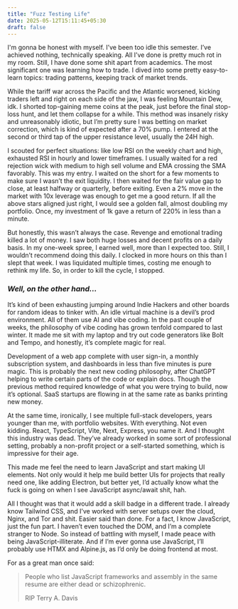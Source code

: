 ```yaml
---
title: "Fuzz Testing Life"
date: 2025-05-12T15:11:45+05:30
draft: false
---
```

I'm gonna be honest with myself. I’ve been too idle this semester. I’ve achieved nothing, technically speaking. All I’ve done is pretty much rot in my room. Still, I have done some shit apart from academics. The most significant one was learning how to trade. I dived into some pretty easy-to-learn topics: trading patterns, keeping track of market trends.

While the tariff war across the Pacific and the Atlantic worsened, kicking traders left and right on each side of the jaw, I was feeling Mountain Dew, idk. I shorted top-gaining meme coins at the peak, just before the final stop-loss hunt, and let them collapse for a while. This method was insanely risky and unreasonably idiotic, but I’m pretty sure I was betting on market correction, which is kind of expected after a 70% pump. I entered at the second or third tap of the upper resistance level, usually the 24H high.

I scouted for perfect situations: like low RSI on the weekly chart and high, exhausted RSI in hourly and lower timeframes. I usually waited for a red rejection wick with medium to high sell volume and EMA crossing the SMA favorably. This was my entry. I waited on the short for a few moments to make sure I wasn’t the exit liquidity. I then waited for the fair value gap to close, at least halfway or quarterly, before exiting. Even a 2% move in the market with 10x leverage was enough to get me a good return. If all the above stars aligned just right, I would see a golden fall, almost doubling my portfolio. Once, my investment of 1k gave a return of 220% in less than a minute.

But honestly, this wasn’t always the case. Revenge and emotional trading killed a lot of money. I saw both huge losses and decent profits on a daily basis. In my one-week spree, I earned well, more than I expected too. Still, I wouldn’t recommend doing this daily. I clocked in more hours on this than I slept that week. I was liquidated multiple times, costing me enough to rethink my life. So, in order to kill the cycle, I stopped.


### _Well, on the other hand..._

It’s kind of been exhausting jumping around Indie Hackers and other boards for random ideas to tinker with. An idle virtual machine is a devil’s prod environment. All of them use AI and vibe coding. In the past couple of weeks, the philosophy of vibe coding has grown tenfold compared to last winter. It made me sit with my laptop and try out code generators like Bolt and Tempo, and honestly, it’s complete magic for real.

Development of a web app complete with user sign-in, a monthly subscription system, and dashboards in less than five minutes is pure magic. This is probably the next new coding philosophy, after ChatGPT helping to write certain parts of the code or explain docs. Though the previous method required knowledge of what you were trying to build, now it’s optional. SaaS startups are flowing in at the same rate as banks printing new money.

At the same time, ironically, I see multiple full-stack developers, years younger than me, with portfolio websites. With everything. Not even kidding. React, TypeScript, Vite, Next, Express, you name it. And I thought this industry was dead. They’ve already worked in some sort of professional setting, probably a non-profit project or a self-started something, which is impressive for their age.

This made me feel the need to learn JavaScript and start making UI elements. Not only would it help me build better UIs for projects that really need one, like adding Electron, but better yet, I’d actually know what the fuck is going on when I see JavaScript async/await shit, hah.

All I thought was that it would add a skill badge in a different trade. I already know Tailwind CSS, and I’ve worked with server setups over the cloud, Nginx, and Tor and shit. Easier said than done. For a fact, I know JavaScript, just the fun part. I haven’t even touched the DOM, and I’m a complete stranger to Node. So instead of battling with myself, I made peace with being JavaScript-illiterate. And if I’m ever gonna use JavaScript, I’ll probably use HTMX and Alpine.js, as I’d only be doing frontend at most.

For as a great man once said:


> People who list JavaScript frameworks and assembly in the same resume
> are either dead or schizophrenic.
>
> RIP Terry A. Davis



